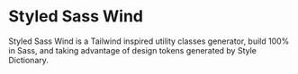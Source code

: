 # Styled Sass Wind

Styled Sass Wind is a Tailwind inspired utility classes generator, build 100% in Sass, and taking advantage of design tokens generated by Style Dictionary.
